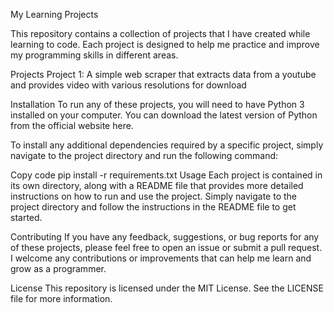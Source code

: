 My Learning Projects

This repository contains a collection of projects that I have created while learning to code. Each project is designed to help me practice and improve my programming skills in different areas.

Projects
Project 1: A simple web scraper that extracts data from a youtube and provides video with various resolutions for download

Installation
To run any of these projects, you will need to have Python 3 installed on your computer. You can download the latest version of Python from the official website here.

To install any additional dependencies required by a specific project, simply navigate to the project directory and run the following command:

Copy code
pip install -r requirements.txt
Usage
Each project is contained in its own directory, along with a README file that provides more detailed instructions on how to run and use the project. Simply navigate to the project directory and follow the instructions in the README file to get started.

Contributing
If you have any feedback, suggestions, or bug reports for any of these projects, please feel free to open an issue or submit a pull request. I welcome any contributions or improvements that can help me learn and grow as a programmer.

License
This repository is licensed under the MIT License. See the LICENSE file for more information.


